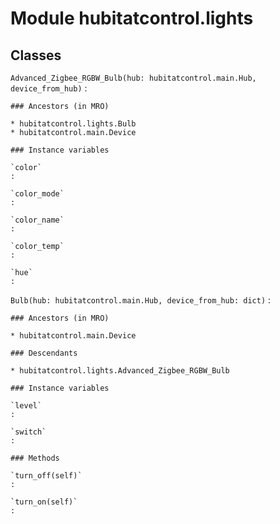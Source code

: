 Module hubitatcontrol.lights
============================

Classes
-------

`Advanced_Zigbee_RGBW_Bulb(hub: hubitatcontrol.main.Hub, device_from_hub)`
:   

    ### Ancestors (in MRO)

    * hubitatcontrol.lights.Bulb
    * hubitatcontrol.main.Device

    ### Instance variables

    `color`
    :

    `color_mode`
    :

    `color_name`
    :

    `color_temp`
    :

    `hue`
    :

`Bulb(hub: hubitatcontrol.main.Hub, device_from_hub: dict)`
:   

    ### Ancestors (in MRO)

    * hubitatcontrol.main.Device

    ### Descendants

    * hubitatcontrol.lights.Advanced_Zigbee_RGBW_Bulb

    ### Instance variables

    `level`
    :

    `switch`
    :

    ### Methods

    `turn_off(self)`
    :

    `turn_on(self)`
    :